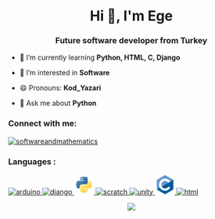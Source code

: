 <h1 align="center">Hi 👋, I'm Ege</h1>
<h3 align="center">Future software developer from Turkey</h3>

- 🌱 I’m currently learning **Python, HTML, C, Django**

- 👀 I’m interested in **Software**

- 😄 Pronouns: **Kod_Yazari**

- 💬 Ask me about **Python**

<h3 align="left">Connect with me:</h3>
<p align="left">
  <a href="https://www.youtube.com/channel/UCUC_tAhpw0kW-svWJRTrNAQ" target="blank">
    <img align="center" src="https://raw.githubusercontent.com/rahuldkjain/github-profile-readme-generator/master/src/images/icons/Social/youtube.svg" alt="softwareandmathematics" height="30" width="40" />
  </a>
</p>

<h3 align="left">Languages :</h3>
<p align="left">
  <a href="https://www.arduino.cc/" target="_blank" rel="noreferrer">
    <img src="https://upload.wikimedia.org/wikipedia/commons/8/87/Arduino_Logo.svg" alt="arduino" width="40" height="40"/>
  </a>
  <a href="https://www.djangoproject.com/" target="_blank" rel="noreferrer">
    <img src="https://cdn.worldvectorlogo.com/logos/django.svg" alt="django" width="40" height="40"/>
  </a>
  <a href="https://www.python.org/" target="_blank" rel="noreferrer">
    <img src="https://raw.githubusercontent.com/devicons/devicon/master/icons/python/python-original.svg" alt="python" width="40" height="40"/>
  </a>
  <a href="https://scratch.mit.edu/" target="_blank" rel="noreferrer">
    <img src="https://upload.wikimedia.org/wikipedia/commons/7/72/Scratch_Logo.svg" alt="scratch" width="40" height="40"/>
  </a>
  <a href="https://unity.com/" target="_blank" rel="noreferrer">
    <img src="https://upload.wikimedia.org/wikipedia/commons/c/c4/Unity_Logo.svg" alt="unity" width="40" height="40"/>
  </a>
  <a href="https://www.cprogramming.com/" target="_blank" rel="noreferrer">
    <img src="https://raw.githubusercontent.com/devicons/devicon/master/icons/c/c-original.svg" alt="c" width="40" height="40"/>
  </a>
  <a href="https://developer.mozilla.org/en-US/docs/Web/HTML" target="_blank" rel="noreferrer">
    <img src="https://upload.wikimedia.org/wikipedia/commons/6/61/HTML5_logo_and_wordmark.svg" alt="html" width="40" height="40"/>
  </a>
</p>

<p align="center">
  <img src="https://media.giphy.com/media/hvRJCLFzcasrR4ia7z/giphy.gif" width="100"/>
</p>
